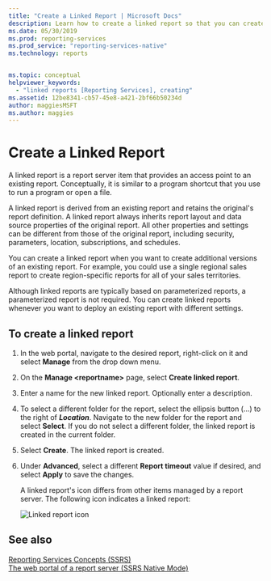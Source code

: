 ```yaml
---
title: "Create a Linked Report | Microsoft Docs"
description: Learn how to create a linked report so that you can create additional versions of an existing report.
ms.date: 05/30/2019
ms.prod: reporting-services
ms.prod_service: "reporting-services-native"
ms.technology: reports


ms.topic: conceptual
helpviewer_keywords: 
  - "linked reports [Reporting Services], creating"
ms.assetid: 12be8341-cb57-45e8-a421-2bf66b50234d
author: maggiesMSFT
ms.author: maggies
---
```

# Create a Linked Report
  A linked report is a report server item that provides an access point to an existing report. Conceptually, it is similar to a program shortcut that you use to run a program or open a file.  
  
 A linked report is derived from an existing report and retains the original's report definition. A linked report always inherits report layout and data source properties of the original report. All other properties and settings can be different from those of the original report, including security, parameters, location, subscriptions, and schedules.  
  
 You can create a linked report when you want to create additional versions of an existing report. For example, you could use a single regional sales report to create region-specific reports for all of your sales territories.  
  
 Although linked reports are typically based on parameterized reports, a parameterized report is not required. You can create linked reports whenever you want to deploy an existing report with different settings.  
  
## To create a linked report  
  
1. In the web portal, navigate to the desired report, right-click on it and  select **Manage** from the drop down menu.

2. On the **Manage \<reportname\>** page, select **Create linked report**.  
  
3. Enter a name for the new linked report. Optionally enter a description.  
  
4. To select a different folder for the report, select the ellipsis button (...) to the right of ***Location***.  Navigate to the new folder for the report and select **Select**. If you do not select a different folder, the linked report is created in the current folder.  
  
5. Select **Create**. The linked report is created.  

6. Under **Advanced**, select a different **Report timeout** value if desired, and select **Apply** to save the changes.
  
     A linked report's icon differs from other items managed by a report server. The following icon indicates a linked report:  
  
     ![Linked report icon](../../reporting-services/report-server/media/hlp-16linked.gif "Linked report icon")  
  
## See also  

 [Reporting Services Concepts &#40;SSRS&#41;](../../reporting-services/reporting-services-concepts-ssrs.md)  
 [The web portal of a report server (SSRS Native Mode)](../../reporting-services/web-portal-ssrs-native-mode.md)
  
